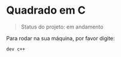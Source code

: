<h1> Quadrado em C </h1>

> Status do projeto: em andamento

Para rodar na sua máquina, por favor digite:

```
dev c++
```
